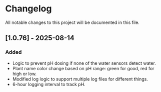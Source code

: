 # Changelog

All notable changes to this project will be documented in this file.


## [1.0.76] - 2025-08-14

### Added
- Logic to prevent pH dosing if none of the water sensors detect water.
- Plant name color change based on pH range: green for good, red for high or low.
- Modified log logic to support multiple log files for different things.
- 6-hour logging interval to track pH.
